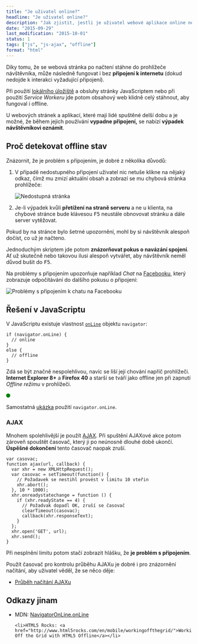 ```yaml
---
title: "Je uživatel online?"
headline: "Je uživatel online?"
description: "Jak zjistit, jestli je uživatel webové aplikace online nebo offline."
date: "2015-09-29"
last_modification: "2015-10-01"
status: 1
tags: ["js", "js-ajax", "offline"]
format: "html"
---
```


<p>Díky tomu, že se webová stránka po načtení stáhne do prohlížeče návštěvníka, může následně fungovat i bez <b>připojení k internetu</b> (dokud nedojde k interakci vyžadující připojení).</p>


<p>Při použití <a href="/localstorage">lokálního úložiště</a> a obsluhy stránky JavaScriptem nebo při použití <i>Service Workeru</i> jde potom obsahový web klidně celý stáhnout, aby fungoval i offline.</p>



<p>U webových stránek a aplikací, které mají lidé spuštěné delší dobu a je možné, že během jejich používání <b>vypadne připojení,</b> se nabízí <b>výpadek návštěvníkovi oznámit</b>.</p>



<h2 id="oznamit">Proč detekovat offline stav</h2>

<p>Znázornit, že je problém s přípojením, je dobré z několika důvodů:</p>

<ol>
  <li><p>V případě nedostupného připojení uživatel nic netuše klikne na nějaký odkaz, čímž mu zmizí aktuální obsah a zobrazí se mu chybová stránka prohlížeče:</p>
  
<p><img src="/files/online/chyba.png" alt="Nedostupná stránka" class="border"></p>  
    
    
    
    
    
    
    
    
    
    
    
    
    
    
    
    
    
    
    
    
    
    
    
    
    
    
  </li>
  
  <li>
    <p>Je-li výpadek kvůli <b>přetížení na straně serveru</b> a ne u klienta, na chybové stránce bude klávesou <kbd>F5</kbd> neustále obnovovat stránku a dále server vytěžovat.</p>
  </li>
</ol>


<p>Pokud by na stránce bylo šetrné upozornění, mohl by si návštěvník alespoň dočíst, co už je načteno.</p>

<p>Jednoduchým skriptem jde potom <b>znázorňovat pokus o navázání spojení</b>. Ať už skutečně nebo takovou ilusi alespoň vytvářet, aby návštěvník neměl důvod bušit do <kbd>F5</kbd>.</p>

<p>Na problémy s připojením upozorňuje například <i>Chat</i> na <a href="/facebook">Facebooku</a>, který zobrazuje odpočítávání do dalšího pokusu o připojení:</p>


<p><img src="/files/online/fb-chat-offline.png" alt="Problémy s připojením k chatu na Facebooku" class="border"></p>

















<h2 id="reseni">Řešení v JavaScriptu</h2>

<p>V JavaScriptu existuje vlastnost <a href="https://developer.mozilla.org/en-US/docs/Web/API/NavigatorOnLine/onLine"><code>onLine</code></a> objektu <code>navigator</code>:</p>

<pre><code>if (navigator.onLine) {
  // online
}
else {
  // offline
}</code></pre>






<p>Zdá se být značně nespolehlivou, navíc se liší její chování napříč prohlížeči. <b>Internet Explorer 8+</b> a <b>Firefox 40</b> a starší se tváří jako offline jen při zapnutí <i>Offline režimu</i> v prohlížeči.</p>

<div class="live">
<p id="stav-pripojeni"> </p>
<script>
  function stavPripojeni() {
      document.getElementById("stav-pripojeni").className = 
        navigator.onLine ? 'online': 'offline';
  }
  stavPripojeni();
  window.addEventListener("offline", stavPripojeni);
  window.addEventListener("online", stavPripojeni);  
</script>  
</div>

<p>Samostatná <a href="http://kod.djpw.cz/rmqb">ukázka</a> použití <code>navigator.onLine</code>.</p>


<h3 id="ajax">AJAX</h3>

<p>Mnohem spolehlivější je použít <a href="/ajax">AJAX</a>. Při spuštění AJAXové akce potom zároveň spouštět časovač, který ji po neúnosně dlouhé době ukončí. <b>Úspěšné dokončení</b> tento časovač naopak zruší.</p>

<pre><code>var casovac;
function ajax(url, callback) {
  var xhr = new XMLHttpRequest();
  var casovac = setTimeout(function() {
    // Požadavek se nestihl provést v limitu 10 vteřin
    xhr.abort();
  }, 10 * 1000);
  xhr.onreadystatechange = function () {
    if (xhr.readyState == 4) {
      // Požadvak dopadl OK, zruší se časovač
      clearTimeout(casovac);
      callback(xhr.responseText);
    }
  };
  xhr.open('GET', url);
  xhr.send();
}</code></pre>










<p>Při nesplnění limitu potom stačí zobrazit hlášku, že <b>je problém s přípojením</b>.</p>

<p>Použít časovač pro kontrolu průběhu AJAXu je dobré i pro znázornění načítání, aby uživatel věděl, že se něco děje:</p>

<div class="internal-content">
  <ul>
    <li><a href="/nacitani-ajax">Průběh načítání AJAXu</a></li>
  </ul>
</div>


<h2 id="odkazy">Odkazy jinam</h2>

<div class="external-content">
  <ul>
    <li>MDN: <a href="https://developer.mozilla.org/en-US/docs/Web/API/NavigatorOnLine/onLine">NavigatorOnLine.onLine</a></li>
    
    <li>HTML5 Rocks: <a href="http://www.html5rocks.com/en/mobile/workingoffthegrid/">Working Off the Grid with HTML5 Offline</a></li>
  </ul>
</div>

<style>
#stav-pripojeni:before {
    content: "";
    display: inline-block;
    margin-right: .5em;
    width: .8em;
    height: .8em;
    background: green;
    border-radius: 50%;
}

#stav-pripojeni.online:after {
    content: "ONLINE";
}

#stav-pripojeni.offline:after {
    content: "OFFLINE";
}
#stav-pripojeni.offline:before {
    background: red;
}
</style>